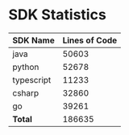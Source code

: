 # SDK Statistics

| SDK Name | Lines of Code |
| -------- | ------------- |
| java | 50603 |
| python | 52678 |
| typescript | 11233 |
| csharp | 32860 |
| go | 39261 |
| **Total** | 186635 |
